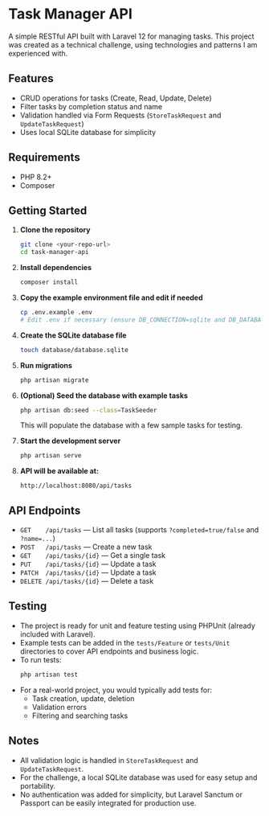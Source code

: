 # Task Manager API

A simple RESTful API built with Laravel 12 for managing tasks. This project was created as a technical challenge, using technologies and patterns I am experienced with.

## Features
- CRUD operations for tasks (Create, Read, Update, Delete)
- Filter tasks by completion status and name
- Validation handled via Form Requests (`StoreTaskRequest` and `UpdateTaskRequest`)
- Uses local SQLite database for simplicity

## Requirements
- PHP 8.2+
- Composer

## Getting Started

1. **Clone the repository**
   ```bash
   git clone <your-repo-url>
   cd task-manager-api
   ```

2. **Install dependencies**
   ```bash
   composer install
   ```

3. **Copy the example environment file and edit if needed**
   ```bash
   cp .env.example .env
   # Edit .env if necessary (ensure DB_CONNECTION=sqlite and DB_DATABASE=database/database.sqlite)
   ```

4. **Create the SQLite database file**
   ```bash
   touch database/database.sqlite
   ```

5. **Run migrations**
   ```bash
   php artisan migrate
   ```

6. **(Optional) Seed the database with example tasks**
   ```bash
   php artisan db:seed --class=TaskSeeder
   ```

   This will populate the database with a few sample tasks for testing.

7. **Start the development server**
   ```bash
   php artisan serve
   ```

8. **API will be available at:**
   ```
   http://localhost:8080/api/tasks
   ```

## API Endpoints

- `GET    /api/tasks`           — List all tasks (supports `?completed=true/false` and `?name=...`)
- `POST   /api/tasks`           — Create a new task
- `GET    /api/tasks/{id}`      — Get a single task
- `PUT    /api/tasks/{id}`      — Update a task
- `PATCH  /api/tasks/{id}`      — Update a task
- `DELETE /api/tasks/{id}`      — Delete a task

## Testing

- The project is ready for unit and feature testing using PHPUnit (already included with Laravel).
- Example tests can be added in the `tests/Feature` or `tests/Unit` directories to cover API endpoints and business logic.
- To run tests:
  ```bash
  php artisan test
  ```
- For a real-world project, you would typically add tests for:
  - Task creation, update, deletion
  - Validation errors
  - Filtering and searching tasks

## Notes
- All validation logic is handled in `StoreTaskRequest` and `UpdateTaskRequest`.
- For the challenge, a local SQLite database was used for easy setup and portability.
- No authentication was added for simplicity, but Laravel Sanctum or Passport can be easily integrated for production use.